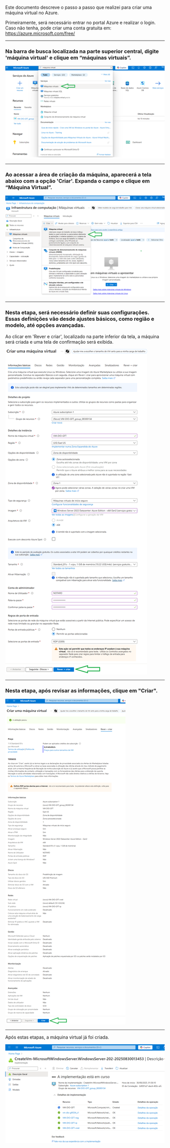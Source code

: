 Este documento descreve o passo a passo que realizei para criar uma máquina virtual no Azure.

Primeiramente, será necessário entrar no portal Azure e realizar o login. Caso não tenha, pode criar uma conta gratuita em:  
https://azure.microsoft.com/free/

---

### Na barra de busca localizada na parte superior central, digite 'máquina virtual' e clique em “máquinas virtuais”.

![Busca por máquina virtual](imagens/1.png)

---

### Ao acessar a área de criação da máquina, aparecerá a tela abaixo com a opção 'Criar'. Expanda o campo e clique em “Máquina Virtual”.

![Tela de criação](imagens/2.png)

---

### Nesta etapa, será necessário definir suas configurações. Essas definições vão desde ajustes básicos, como região e modelo, até opções avançadas.  
Ao clicar em 'Rever e criar', localizado na parte inferior da tela, a máquina será criada e uma tela de confirmação será exibida.

![Configurações da máquina](imagens/3.png)

---

### Nesta etapa, após revisar as informações, clique em "Criar".

![Confirmação](imagens/4.png)

---

Após estas etapas, a máquina virtual já foi criada.

![VM](imagens/5.png)
